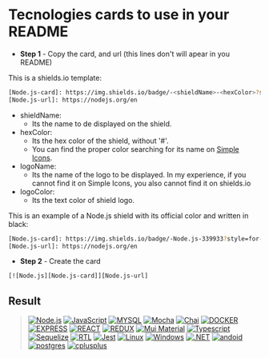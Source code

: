 # Tecnologies cards to use in your README

- **Step 1** - Copy the card, and url (this lines don't will apear in you README)

This is a shields.io template:

```bash
[Node.js-card]: https://img.shields.io/badge/-<shieldName>-<hexColor>?style=for-the-badge&logo=<logoName>&logoColor=<logoColor>
[Node.js-url]: https://nodejs.org/en
```

- shieldName:
  - Its the name to de displayed on the shield.
- hexColor:
  - Its the hex color of the shield, without '#'.
  - You can find the proper color searching for its name on [Simple Icons](https://simpleicons.org/).
- logoName:
  - Its the name of the logo to be displayed. In my experience, if you cannot find it on Simple Icons, you also cannot find it on shields.io
- logoColor:
  - Its the text color of shield logo.

This is an example of a Node.js shield with its official color and written in black:

```bash
[Node.js-card]: https://img.shields.io/badge/-Node.js-339933?style=for-the-badge&logo=node.js&logoColor=black
[Node.js-url]: https://nodejs.org/en
```

- **Step 2** - Create the card

```bash
[![Node.js][Node.js-card]][Node.js-url]
```

## Result

> [![Node.js][Node.js-card]][Node.js-url]
[![JavaScript][JavaScript]][JavaScript-url]
[![MYSQL][MYSQL]][MYSQL-url]
[![Mocha][Mocha]][Mocha-url]
[![Chai][Chai]][Chai-url]
[![DOCKER][DOCKER]][DOCKER-url]
[![EXPRESS][EXPRESS]][EXPRESS-url]
[![REACT][REACT]][REACT-url]
[![REDUX][REDUX]][REDUX-url]
[![Mui Material][Mui Material]][Mui Material-url]
[![Typescript][Typescript]][Typescript-url]
[![Sequelize][Sequelize]][Sequelize-url]
[![RTL][RTL]][RTL-url]
[![Jest][Jest]][Jest-url]
[![Linux][Linux]][Linux-url]
[![Windows][Windows]][Windows-url]
[![.NET][.NET]][.NET-url]
[![andoid][andoid]][andoid-url]
[![postgres][postgres]][postgres-url]
[![cplusplus][cplusplus]][cplusplus-url]

[Node.js-card]: https://img.shields.io/badge/-Node.js-80BC02?style=for-the-badge&logo=node.js&logoColor=black
[Node.js-url]: https://nodejs.org/en

[JavaScript]: https://img.shields.io/badge/-JavaScript-F7DF1E?style=for-the-badge&logo=node.js&logoColor=black
[JavaScript-url]: https://www.javascript.com

[MYSQL]: https://img.shields.io/badge/MySQL-00758f?style=for-the-badge&logo=mysql&logoColor=white
[MYSQL-url]: https://www.mysql.com

[Mocha]: https://img.shields.io/badge/MOCHA-6D4A31?style=for-the-badge&logo=mocha&logoColor=white
[Mocha-url]: https://mochajs.org

[Chai]: https://img.shields.io/badge/chai-974942?style=for-the-badge&logo=chai&logoColor=white
[Chai-url]: https://www.chaijs.com

[DOCKER]: https://img.shields.io/badge/Docker-0db7ed?style=for-the-badge&logo=docker&logoColor=white
[DOCKER-url]: https://www.docker.com

[EXPRESS]: https://img.shields.io/badge/Express-FFFFFF?style=for-the-badge&logo=express&logoColor=black
[EXPRESS-url]: https://expressjs.com

[REACT]: https://img.shields.io/badge/-React.js-20232A?style=for-the-badge&logo=react
[REACT-url]: https://legacy.reactjs.org/docs/getting-started.html

[REDUX]: https://img.shields.io/badge/-Redux-764abc?style=for-the-badge&logo=redux&logoColor=black
[REDUX-url]: https://redux.js.org

[Mui Material]: https://img.shields.io/badge/-Mui%20Material-007FFF?style=for-the-badge&logo=mui&logoColor=white
[Mui Material-url]: https://mui.com
  
[Typescript]: https://img.shields.io/badge/typescript-3178C6?style=for-the-badge&logo=typescript&logoColor=white
[Typescript-url]: https://www.typescriptlang.org

[Sequelize]: https://img.shields.io/badge/Sequelize-06AFEF?style=for-the-badge&logo=sequelize&logoColor=white
[Sequelize-url]: https://sequelize.org
  
[RTL]: https://img.shields.io/badge/Testing%20library-E33332?style=for-the-badge&logo=testing-library&logoColor=white
[RTL-url]: https://testing-library.com/docs/react-testing-library/intro/

[Jest]: https://img.shields.io/badge/jest-C21325?style=for-the-badge&logo=jest&logoColor=white
[Jest-url]: https://jestjs.io/pt-BR/

[Linux]: https://img.shields.io/badge/linux-FCC624?style=for-the-badge&logo=linux&logoColor=white
[Linux-url]: https://www.linux.org

[Windows]: https://img.shields.io/badge/Windows-0071C6?style=for-the-badge&logo=windows&logoColor=white
[Windows-url]: https://www.microsoft.com/pt-br/windows/?r=1

[.NET]: https://img.shields.io/badge/-.net-512BD4?style=for-the-badge&logo=dotnet&logoColor=black
[.NET-url]: https://dotnet.microsoft.com/en-us/

[andoid]: https://img.shields.io/badge/-android-3DDC84?style=for-the-badge&logo=android&logoColor=black
[andoid-url]: https://www.android.com/

[postgres]: https://img.shields.io/badge/-postgresql-4169E1?style=for-the-badge&logo=postgresql&logoColor=black
[postgres-url]: https://www.postgresql.org/

[cplusplus]: https://img.shields.io/badge/-C++-00599C?style=for-the-badge&logo=cplusplus&logoColor=black
[cplusplus-url]: https://learn.microsoft.com/en-us/cpp/cpp/?view=msvc-170
